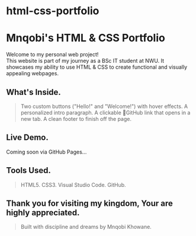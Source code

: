 # html-css-portfolio
# Mnqobi's HTML & CSS Portfolio

Welcome to my personal web project!  
This website is part of my journey as a BSc IT student at NWU. It showcases my ability to use HTML & CSS to create functional and visually appealing webpages.

## What's Inside.
> Two custom buttons ("Hello!" and "Welcome!") with hover effects.
> A personalized intro paragraph.
> A clickable 🔗GitHub link that opens in a new tab.
> A clean footer to finish off the page.

## Live Demo.
Coming soon via GitHub Pages...

## Tools Used.
> HTML5.
> CSS3.
> Visual Studio Code.
> GitHub.
 
## Thank you for visiting my kingdom, Your are highly appreciated.
> Built with discipline and dreams by Mnqobi Khowane.
